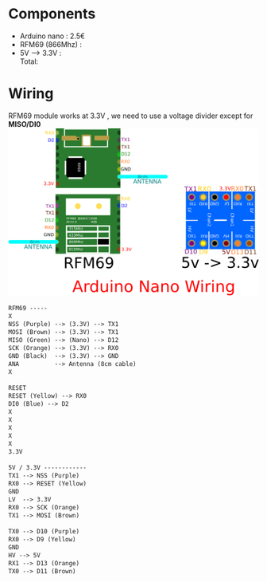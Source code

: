 # Components
* Arduino nano : 2.5€
* RFM69 (866Mhz) :
* 5V --> 3.3V :     
Total:

# Wiring
RFM69 module works at 3.3V , we need to use a voltage divider except for **MISO/DI0**    
![RFM69_nano](https://github.com/pigetArduino/rfm69hw_test_tx/raw/master/doc/arduino_nano_rfm69_wiring.png)

```
RFM69 -----
X
NSS (Purple) --> (3.3V) --> TX1
MOSI (Brown) --> (3.3V) --> TX1
MISO (Green) --> (Nano) --> D12
SCK (Orange) --> (3.3V) --> RX0
GND (Black)  --> (3.3V) --> GND
ANA          --> Antenna (8cm cable)
X

RESET
RESET (Yellow) --> RX0
DI0 (Blue) --> D2
X
X
X
X
X
3.3V

5V / 3.3V ------------
TX1 --> NSS (Purple)
RX0 --> RESET (Yellow)
GND
LV  --> 3.3V
RX0 --> SCK (Orange)
TX1 --> MOSI (Brown)

TX0 --> D10 (Purple)
RX0 --> D9 (Yellow)
GND
HV --> 5V
RX1 --> D13 (Orange)
TX0 --> D11 (Brown)
```
